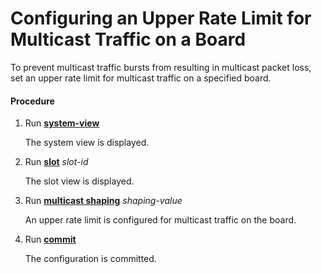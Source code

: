 Configuring an Upper Rate Limit for Multicast Traffic on a Board
================================================================

To prevent multicast traffic bursts from resulting in multicast packet loss, set an upper rate limit for multicast traffic on a specified board.

#### Procedure

1. Run [**system-view**](cmdqueryname=system-view)
   
   
   
   The system view is displayed.
2. Run [**slot**](cmdqueryname=slot) *slot-id*
   
   
   
   The slot view is displayed.
3. Run [**multicast shaping**](cmdqueryname=multicast+shaping) *shaping-value*
   
   
   
   An upper rate limit is configured for multicast traffic on the board.
4. Run [**commit**](cmdqueryname=commit)
   
   
   
   The configuration is committed.